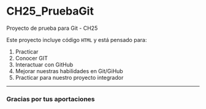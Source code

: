 # CH25_PruebaGit

Proyecto de prueba para Git - CH25


Este proyecto incluye código `HTML` y está pensado para:

1. Practicar
2. Conocer GIT
3. Interactuar con GitHub
4. Mejorar nuestras habilidades en Git/GiHub	
5. Practicar para nuestro proyecto integrador
---

### Gracias por tus aportaciones
